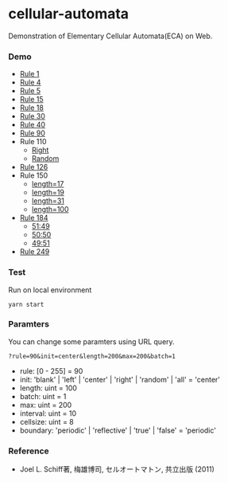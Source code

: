 # cellular-automata

Demonstration of Elementary Cellular Automata(ECA) on Web.

### Demo

- [Rule 1](https://ma38su.github.io/cellular-automata/?length=100&rule=1&init=center)
- [Rule 4](https://ma38su.github.io/cellular-automata/?length=100&rule=4&init=random)
- [Rule 5](https://ma38su.github.io/cellular-automata/?length=100&rule=5&init=random)
- [Rule 15](https://ma38su.github.io/cellular-automata/?length=100&rule=15&init=random)
- [Rule 18](https://ma38su.github.io/cellular-automata/?length=100&rule=18&init=random)
- [Rule 30](https://ma38su.github.io/cellular-automata/?length=100&rule=30&init=center)
- [Rule 40](https://ma38su.github.io/cellular-automata/?length=100&rule=40&init=random)
- [Rule 90](https://ma38su.github.io/cellular-automata/?length=100&rule=90&init=center)
- Rule 110
  - [Right](https://ma38su.github.io/cellular-automata/?length=100&rule=110&init=right)
  - [Random](https://ma38su.github.io/cellular-automata/?length=100&rule=110&init=random)
- [Rule 126](https://ma38su.github.io/cellular-automata/?length=100&rule=126&init=random)
- Rule 150
  - [length=17](https://ma38su.github.io/cellular-automata/?length=17&rule=150&init=center)
  - [length=19](https://ma38su.github.io/cellular-automata/?length=19&rule=150&init=center)
  - [length=31](https://ma38su.github.io/cellular-automata/?length=31&rule=150&init=center)
  - [length=100](https://ma38su.github.io/cellular-automata/?length=100&rule=150&init=center)
- [Rule 184](https://ma38su.github.io/cellular-automata/?length=100&rule=184&init=random)
  - [51:49](https://ma38su.github.io/cellular-automata?rule=184&max=300&init=center&batch=49&length=100)
  - [50:50](https://ma38su.github.io/cellular-automata?rule=184&max=300&init=center&batch=50&length=100)
  - [49:51](https://ma38su.github.io/cellular-automata?rule=184&max=300&init=center&batch=51&length=100)
- [Rule 249](https://ma38su.github.io/cellular-automata/?length=100&rule=249&init=random)

### Test

Run on local environment
```
yarn start
```

### Paramters

You can change some paramters using URL query.

``?rule=90&init=center&length=200&max=200&batch=1``

- rule: [0 - 255] = 90
- init: 'blank' | 'left' | 'center' | 'right' | 'random' | 'all' = 'center'
- length: uint = 100
- batch: uint = 1
- max: uint = 200
- interval: uint = 10
- cellsize: uint = 8
- boundary: 'periodic' | 'reflective' | 'true' | 'false' = 'periodic'

### Reference

- Joel L. Schiff著, 梅雄博司, セルオートマトン, 共立出版 (2011) 
